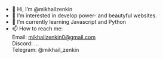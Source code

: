 - 👋 Hi, I’m @mikhailzenkin
- 👀 I’m interested in develop power- and beautyful websites.
- 🌱 I’m currently learning Javascript and Python
- 📫 How to reach me:<br/>
      Email: mikhailzenkin0@gmail.com<br/>
      Discord: ...<br/>
      Telegram: @mikhail_zenkin

<!---
mikhailzenkin/mikhailzenkin is a ✨ special ✨ repository because its `README.md` (this file) appears on your GitHub profile.
You can click the Preview link to take a look at your changes.
--->

